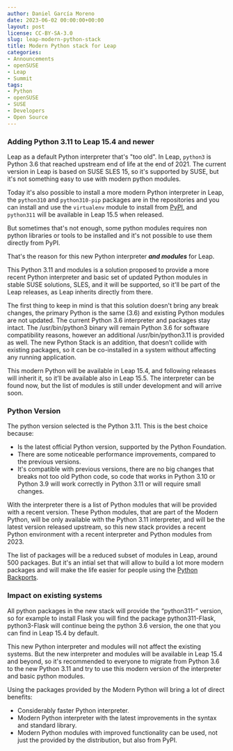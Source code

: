 ```yaml
---
author: Daniel García Moreno
date: 2023-06-02 00:00:00+00:00
layout: post
license: CC-BY-SA-3.0
slug: leap-modern-python-stack
title: Modern Python stack for Leap
categories:
- Announcements
- openSUSE
- Leap
- Summit
tags:
- Python
- openSUSE
- SUSE
- Developers
- Open Source
---
```


### Adding Python 3.11 to Leap 15.4 and newer

Leap as a default Python interpreter that's "too old". In Leap,
`python3` is Python 3.6 that reached upstream end of life at the end
of 2021. The current version in Leap is based on SUSE SLES 15, so it's
supported by SUSE, but it's not something easy to use with modern
python modules.

Today it's also possible to install a more modern Python interpreter
in Leap, the `python310` and `python310-pip` packages are in the
repositories and you can install and use the `virtualenv` module to
install from [PyPI](https://pypi.org/), and `python311` will be
available in Leap 15.5 when released.

But sometimes that's not enough, some python modules requires non
python libraries or tools to be installed and it's not possible to use
them directly from PyPI.

That's the reason for this new Python interpreter ***and modules***
for Leap.

This Python 3.11 and modules is a solution proposed to provide a more
recent Python interpreter and basic set of updated Python modules in
stable SUSE solutions, SLES, and it will be supported, so it'll be
part of the Leap releases, as Leap inherits directly from there.

The first thing to keep in mind is that this solution doesn't bring
any break changes, the primary Python is the same (3.6) and existing
Python modules are not updated. The current Python 3.6 interpreter and
packages stay intact. The /usr/bin/python3 binary will remain Python
3.6 for software compatibility reasons, however an additional
/usr/bin/python3.11 is provided as well. The new Python Stack is an
addition, that doesn’t collide with existing packages, so it can be
co-installed in a system without affecting any running application.

This modern Python will be available in Leap 15.4, and following
releases will inherit it, so it’ll be available also in Leap 15.5. The
interpreter can be found now, but the list of modules is still under
development and will arrive soon.

### Python Version

The python version selected is the Python 3.11. This is the best
choice because:

 * Is the latest official Python version, supported by the Python
   Foundation.
 * There are some noticeable performance improvements, compared to the
   previous versions.
 * It's compatible with previous versions, there are no big changes
   that breaks not too old Python code, so code that works in Python
   3.10 or Python 3.9 will work correctly in Python 3.11 or will
   require small changes.

With the interpreter there is a list of Python modules that will be
provided with a recent version. These Python modules, that are part of
the Modern Python, will be only available with the Python 3.11
interpreter, and will be the latest version released upstream, so this
new stack provides a recent Python environment with a recent
interpreter and Python modules from 2023.

The list of packages will be a reduced subset of modules in Leap,
around 500 packages. But it's an intial set that will allow to build a
lot more modern packages and will make the life easier for people
using the [Python Backports](https://build.opensuse.org/project/show/devel:languages:python:backports).

### Impact on existing systems

All python packages in the new stack will provide the “python311-”
version, so for example to install Flask you will find the package
python311-Flask, python3-Flask will continue being the python 3.6
version, the one that you can find in Leap 15.4 by default.

This new Python interpreter and modules will not affect the existing
systems. But the new interpreter and modules will be available in Leap
15.4 and beyond, so it's recommended to everyone to migrate from
Python 3.6 to the new Python 3.11 and try to use this modern version
of the interpreter and basic python modules.

Using the packages provided by the Modern Python will bring a lot of
direct benefits:

 * Considerably faster Python interpreter.
 * Modern Python interpreter with the latest improvements in the
   syntax and standard library.
 * Modern Python modules with improved functionality can be used, not
   just the provided by the distribution, but also from PyPI.
